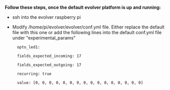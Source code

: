 **Follow these steps, once the default evolver platform is up and running:** 

* ssh into the evolver raspberry pi
* Modify /home/pi/evolver/evolver/conf.yml file. Either replace the default file with this one or add the following lines into the default conf.yml file under "experimental_params"

        opto_led1:

        fields_expected_incoming: 17
    
        fields_expected_outgoing: 17
    
        recurring: true
    
        value: [0, 0, 0, 0, 0, 0, 0, 0, 0, 0, 0, 0, 0, 0, 0, 0]
